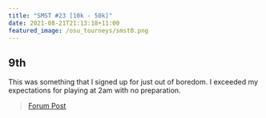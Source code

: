 ```yaml
---
title: "SMST #23 [10k - 50k]"
date: 2021-08-21T21:13:18+11:00
featured_image: /osu_tourneys/smst0.png
---
```


9th
------------

<!--more-->
This was something that I signed up for just out of boredom. I exceeded my expectations for playing at 2am with no preparation.

> [Forum Post](https://osu.ppy.sh/community/forums/topics/1391958?n=1)
